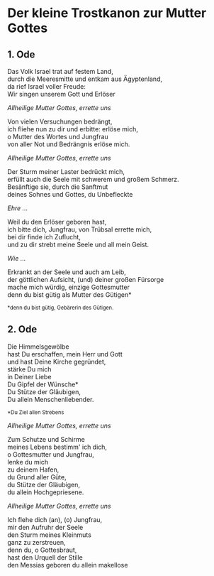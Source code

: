 # Der kleine Trostkanon zur Mutter Gottes

## 1. Ode

Das Volk Israel trat auf festem Land,  
durch die Meeresmitte und entkam aus Ägyptenland,  
da rief Israel voller Freude:  
Wir singen unserem Gott und Erlöser

*Allheilige Mutter Gottes, errette uns*

Von vielen Versuchungen bedrängt,  
ich fliehe nun zu dir und erbitte: erlöse mich,  
o Mutter des Wortes und Jungfrau   
von aller Not und Bedrängnis erlöse mich.

*Allheilige Mutter Gottes, errette uns*

Der Sturm meiner Laster bedrückt mich,  
erfüllt auch die Seele mit schwerem und großem Schmerz.  
Besänftige sie, durch die Sanftmut  
deines Sohnes und Gottes, du Unbefleckte

*Ehre …*

Weil du den Erlöser geboren hast,  
ich bitte dich, Jungfrau, von Trübsal errette mich,  
bei dir finde ich Zuflucht,  
und zu dir strebt meine Seele und all mein Geist.

*Wie …*

Erkrankt an der Seele und auch am Leib,  
der göttlichen Aufsicht, (und) deiner großen Fürsorge  
mache mich würdig, einzige Gottesmutter  
denn du bist gütig als Mutter des Gütigen*

<small>\*denn du bist gütig, Gebärerin des Gütigen.</small>

## 2. Ode
Die Himmelsgewölbe  
hast Du erschaffen, mein Herr und Gott  
und hast Deine Kirche gegründet,  
stärke Du mich  
in Deiner Liebe  
Du Gipfel der Wünsche*  
Du Stütze der Gläubigen,  
Du allein Menschenliebender.

<small>\*Du Ziel allen Strebens</small>

*Allheilige Mutter Gottes, errette uns*

Zum Schutze und Schirme  
meines Lebens bestimm' ich dich,  
o Gottesmutter und Jungfrau,  
lenke du mich  
zu deinem Hafen,  
du Grund aller Güte,  
du Stütze der Gläubigen,  
du allein Hochgepriesene.

*Allheilige Mutter Gottes, errette uns*

Ich flehe dich (an), (o) Jungfrau,  
mir den Aufruhr der Seele  
den Sturm meines Kleinmuts  
ganz zu zerstreuen,  
denn du, o Gottesbraut,  
hast den Urquell der Stille  
den Messias geboren
du allein makellose
